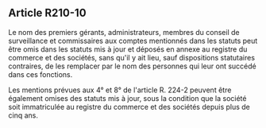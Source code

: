 Article R210-10
----
Le nom des premiers gérants, administrateurs, membres du conseil de surveillance
et commissaires aux comptes mentionnés dans les statuts peut être omis dans les
statuts mis à jour et déposés en annexe au registre du commerce et des sociétés,
sans qu'il y ait lieu, sauf dispositions statutaires contraires, de les
remplacer par le nom des personnes qui leur ont succédé dans ces fonctions.

Les mentions prévues aux 4° et 8° de l'article R. 224-2 peuvent être également
omises des statuts mis à jour, sous la condition que la société soit
immatriculée au registre du commerce et des sociétés depuis plus de cinq ans.
